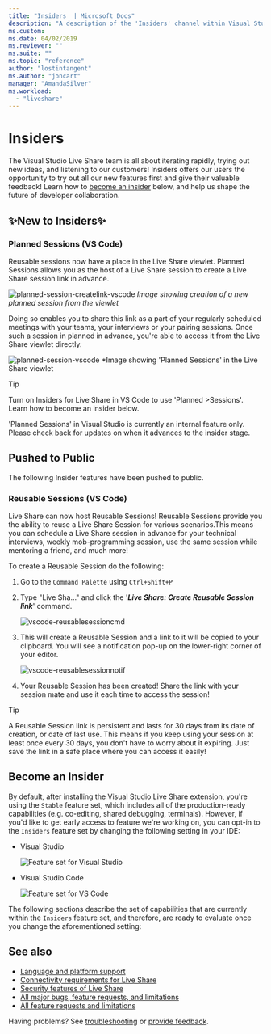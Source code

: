 ```yaml
---
title: "Insiders  | Microsoft Docs"
description: "A description of the 'Insiders' channel within Visual Studio Live Share."
ms.custom:
ms.date: 04/02/2019
ms.reviewer: ""
ms.suite: ""
ms.topic: "reference"
author: "lostintangent"
ms.author: "joncart"
manager: "AmandaSilver"
ms.workload: 
  - "liveshare"
---
```


# Insiders

The Visual Studio Live Share team is all about iterating rapidly, trying out new ideas, and listening to our customers! Insiders offers our users the opportunity to try out all our new features first and give their valuable feedback! 
Learn how to [become an insider](#BecomeanInsider) below, and help us shape the future of developer collaboration. 

## ✨New to Insiders✨

### **Planned Sessions (VS Code)**

Reusable sessions now have a place in the Live Share viewlet. Planned Sessions allows you as the host of a Live Share session to create a Live Share session link in advance. 

![planned-session-createlink-vscode](../media/planned-session-creation-vscode.png)
*Image showing creation of a new planned session from the viewlet*

Doing so enables you to share this link as a part of your regularly scheduled meetings with your teams, your interviews or your pairing sessions.
Once such a session in planned in advance, you're able to access it from the Live Share viewlet directly. 

![planned-session-vscode](../media/planned-session-copylink-vscode.png)
*Image showing 'Planned Sessions' in the Live Share viewlet

>[!TIP]
>Turn on Insiders for Live Share in VS Code to use 'Planned >Sessions'. Learn how to become an insider below. 

'Planned Sessions' in Visual Studio is currently an internal feature only. Please check back for updates on when it advances to the insider stage. 

## Pushed to Public

The following Insider features have been pushed to public.

### **Reusable Sessions (VS Code)**

Live Share can now host Reusable Sessions! Reusable Sessions provide you the ability to reuse a Live Share Session for various scenarios.This means you can schedule a Live Share session in advance for your technical interviews, weekly mob-programming session, use the same session while mentoring a friend, and much more!

To create a Reusable Session do the following:

1. Go to the `Command Palette` using `Ctrl+Shift+P`

2. Type "Live Sha..." and click the '**_Live Share: Create Reusable Session link_**' command.

   ![vscode-reusablesessioncmd](../media/vscode-cmdpalette-createreusablelink.png)

3. This will create a Reusable Session and a link to it will be copied to your clipboard. You will see a notification pop-up on the lower-right corner of your editor.

   ![vscode-reusablesessionnotif](../media/vscode-notification-resuablesession.png)

4. Your Reusable Session has been created! Share the link with your session mate and use it each time to access the session!

> [!TIP]
> A Reusable Session link is persistent and lasts for 30 days from its date of creation, or date of last use. This means if you keep using your session at least once every 30 days, you don't have to worry about it expiring. Just save the link in a safe place where you can access it easily!

## Become an Insider <a name="BecomeanInsider"> </a>

By default, after installing the Visual Studio Live Share extension, you're using the `Stable` feature set, which includes all of the production-ready capabilities (e.g. co-editing, shared debugging, terminals). However, if you'd like to get early access to feature we're working on, you can opt-in to the `Insiders` feature set by changing the following setting in your IDE:

* Visual Studio

    ![Feature set for Visual Studio](../media/feature-set-vs.png)

* Visual Studio Code

    ![Feature set for VS Code](../media/feature-set-vscode.png)

The following sections describe the set of capabilities that are currently within the `Insiders` feature set, and therefore, are ready to evaluate once you change the aforementioned setting:

## See also

- [Language and platform support](platform-support.md)
- [Connectivity requirements for Live Share](connectivity.md)
- [Security features of Live Share](security.md)
- [All major bugs, feature requests, and limitations](https://aka.ms/vsls-issues)
- [All feature requests and limitations](https://aka.ms/vsls-feature-requests)

Having problems? See [troubleshooting](../troubleshooting.md) or [provide feedback](../support.md).
